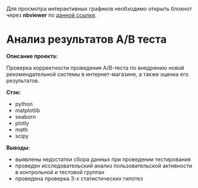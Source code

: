 Для просмотра интерактивных графиков необходимо открыть блокнот через **nbviewer** по [данной ссылке](https://nbviewer.org/github/AndreyShalatonov/ab_test_online_shop/blob/ee66f5e3db02faa479e28b91f9492bff3fbc781d/ab_test_analysis.ipynb).

# Анализ результатов А/В теста
**Описание проекта:**

Проверка корректности проведения А/В-теста по внедрению новой рекомендательной системы в интернет-магазине, а также оценка его результатов.

**Стэк:**
* python
* matplotlib
* seaborn
* plotly
* math
* scipy

**Выводы:**
* выявлены недостатки сбора данных при проведении тестирования
* проведен исследовательский анализ пользовательской активности в контрольной и тестовой группах
* проведена проверка 3-х статистических гипотез
